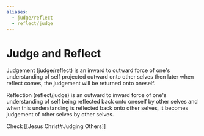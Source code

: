 ```yaml
---
aliases:
  - judge/reflect
  - reflect/judge
---
```

# Judge and Reflect
Judgement (judge/reflect) is an inward to outward force of one's understanding of self projected outward onto other selves then later when reflect comes, the judgement will be returned onto oneself.

Reflection (reflect/judge) is an outward to inward force of one's understanding of self being reflected back onto oneself by other selves and when this understanding is reflected back onto other selves, it becomes judgement of other selves by other selves.

Check [[Jesus Christ#Judging Others]]
